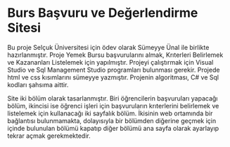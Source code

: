 # Burs Başvuru ve Değerlendirme Sitesi
Bu proje Selçuk Üniversitesi için ödev olarak Sümeyye Ünal ile birlikte hazırlanmıştır.
Proje Yemek Bursu başvurularını almak, Krıterleri Belirlemek ve Kazananları Listelemek için yapılmıştır.
Projeyi çalıştırmak için Visual Studio ve Sql Management Studio programları bulunması gerekir.
Projede html ve css kısımlarını sümeyye yazmıştır. Projenin algoritması, C# ve Sql kodları şahsıma aittir.

Site iki bölüm olarak tasarlanmıştır. Biri öğrencilerin başvuruları yapacağı bölüm, ikincisi ise öğrenci işleri için başvuruların krıterlerini belirlemek ve listelemek için kullanacağı iki sayfalık bölüm. İkisinin web ortamında bir bağlantısı bulunmamakta, dolayısıyla bir bölümden diğerine geçmek için içinde bulunulan bölümü kapatıp diğer bölümü ana sayfa olarak ayarlayıp tekrar açmak gerekmektedir.
